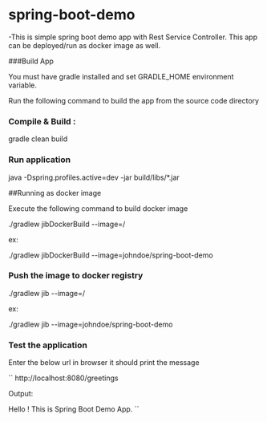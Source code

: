 # spring-boot-demo

-This is simple spring boot demo app with Rest Service Controller. This app can be deployed/run as docker image as well.

###Build App

You must have gradle installed and set GRADLE_HOME environment variable.

Run the following command to build the app from the source code directory

### Compile & Build :
gradle clean build

### Run application 
java  -Dspring.profiles.active=dev -jar build/libs/*.jar

##Running as docker image 

Execute the following command to build docker image 

./gradlew jibDockerBuild --image=<dockerhub id>/<image-name>

ex:

./gradlew jibDockerBuild --image=johndoe/spring-boot-demo


### Push the image to docker registry

./gradlew jib --image=<dockerhub id>/<image-name>

ex:

./gradlew jib --image=johndoe/spring-boot-demo

### Test the application 

Enter the below url in browser it should print the message 

``
http://localhost:8080/greetings

Output:

Hello ! This is Spring Boot Demo App.
``

